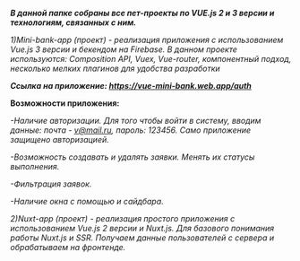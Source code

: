 ***В данной папке собраны все пет-проекты по VUE.js 2 и 3 версии и технологиям, связанных с ним.***

*1)Mini-bank-app (проект) - реализация приложения с использованием Vue.js 3 версии и бекендом на Firebase. В данном проекте используются: Composition API, Vuex, Vue-router, компонентный подход, несколько мелких плагинов для удобства разработки*

***Ссылка на приложение: https://vue-mini-bank.web.app/auth***

**Возможности приложения:**

*-Наличие авторизации. Для того чтобы войти в систему, вводим данные: почта - v@mail.ru, пароль: 123456. Само приложение защищено авторизацией.*

*-Возможность создавать и удалять заявки. Менять их статусы выполнения.*

*-Фильтрация заявок.*

*-Наличие окна с помощью и сайдбара.*

*2)Nuxt-app (проект) - реализация простого приложения с использованием Vue.js 2 версии и Nuxt.js. Для базового понимания работы Nuxt.js и SSR. Получаем данные пользователей с сервера и обрабатываем на фронтенде.*
